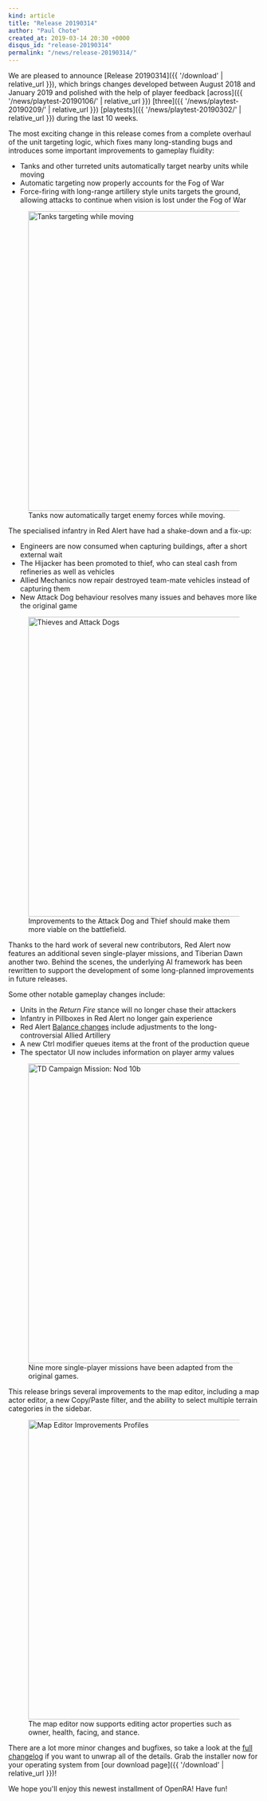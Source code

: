 ```yaml
---
kind: article
title: "Release 20190314"
author: "Paul Chote"
created_at: 2019-03-14 20:30 +0000
disqus_id: "release-20190314"
permalink: "/news/release-20190314/"
---
```


We are pleased to announce [Release 20190314]({{ '/download' | relative_url }}), which brings changes developed between August 2018 and January 2019 and polished with the help of player feedback [across]({{ '/news/playtest-20190106/' | relative_url }}) [three]({{ '/news/playtest-20190209/' | relative_url }}) [playtests]({{ '/news/playtest-20190302/' | relative_url }}) during the last 10 weeks.

The most exciting change in this release comes from a complete overhaul of the unit targeting logic, which fixes many long-standing bugs and introduces some important improvements to gameplay fluidity:

* Tanks and other turreted units automatically target nearby units while moving
* Automatic targeting now properly accounts for the Fog of War
* Force-firing with long-range artillery style units targets the ground, allowing attacks to continue when vision is lost under the Fog of War

<figure>
  <img src="{{ '/images/news/20190209-opportunityfire.gif' | relative_url }}" alt="Tanks targeting while moving" width="600px" />
  <figcaption>Tanks now automatically target enemy forces while moving.</figcaption>
</figure>

The specialised infantry in Red Alert have had a shake-down and a fix-up:

 * Engineers are now consumed when capturing buildings, after a short external wait
 * The Hijacker has been promoted to thief, who can steal cash from refineries as well as vehicles
 * Allied Mechanics now repair destroyed team-mate vehicles instead of capturing them
 * New Attack Dog behaviour resolves many issues and behaves more like the original game

<figure>
  <img src="{{ '/images/news/20190106-dog-attack.gif' | relative_url }}" alt="Thieves and Attack Dogs" width="600px" />
  <figcaption>Improvements to the Attack Dog and Thief should make them more viable on the battlefield.</figcaption>
</figure>

Thanks to the hard work of several new contributors, Red Alert now features an additional seven single-player missions, and Tiberian Dawn another two. Behind the scenes, the underlying AI framework has been rewritten to support the development of some long-planned improvements in future releases.

Some other notable gameplay changes include:

 * Units in the *Return Fire* stance will no longer chase their attackers
 * Infantry in Pillboxes in Red Alert no longer gain experience
 * Red Alert [Balance changes](https://github.com/OpenRA/OpenRA/wiki/Changelog/80d63d9768e3b8a3fc2ce742fa8cd0184cab587c#ra-balance-changes) include adjustments to the long-controversial Allied Artillery
 * A new Ctrl modifier queues items at the front of the production queue
 * The spectator UI now includes information on player army values

<figure>
  <img src="{{ '/images/news/20190106-missions-2x.png' | relative_url }}" alt="TD Campaign Mission: Nod 10b" width="600px" />
  <figcaption>Nine more single-player missions have been adapted from the original games.</figcaption>
</figure>

This release brings several improvements to the map editor, including a map actor editor, a new Copy/Paste filter, and the ability to select multiple terrain categories in the sidebar.

<figure>
  <img src="{{ '/images/news/20190106-editor-2x.png' | relative_url }}" alt="Map Editor Improvements Profiles" width="600px" />
  <figcaption>The map editor now supports editing actor properties such as owner, health, facing, and stance.</figcaption>
</figure>

There are a lot more minor changes and bugfixes, so take a look at the [full changelog](https://github.com/OpenRA/OpenRA/wiki/Changelog/80d63d9768e3b8a3fc2ce742fa8cd0184cab587c) if you want to unwrap all of the details. Grab the installer now for your operating system from [our download page]({{ '/download' | relative_url }})!

We hope you'll enjoy this newest installment of OpenRA! Have fun!
